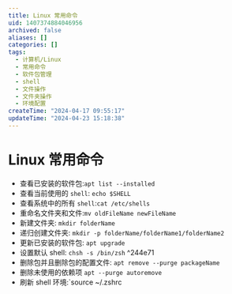 ```yaml
---
title: Linux 常用命令
uid: 1407374884046956
archived: false
aliases: []
categories: []
tags:
  - 计算机/Linux
  - 常用命令
  - 软件包管理
  - shell
  - 文件操作
  - 文件夹操作
  - 环境配置
createTime: "2024-04-17 09:55:17"
updateTime: "2024-04-23 15:18:38"
---
```


# Linux 常用命令

- 查看已安装的软件包:`apt list --installed`
- 查看当前使用的 `shell`: `echo $SHELL`
- 查看系统中的所有 `shell`:`cat /etc/shells`
- 重命名文件夹和文件:`mv oldFileName newFileName`
- 新建文件夹: `mkdir folderName`
- 递归创建文件夹: `mkdir -p folderName/folderName1/folderName2`
- 更新已安装的软件包: `apt upgrade`
- 设置默认 shell: `chsh -s /bin/zsh` ^244e71
- 删除包并且删除包的配置文件: `apt remove --purge packageName`
- 删除未使用的依赖项 `apt --purge autoremove`
- 刷新 shell 环境:`source ~/.zshrc
